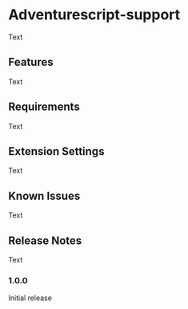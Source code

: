 # Adventurescript-support

Text

## Features

Text

## Requirements

Text

## Extension Settings

Text

## Known Issues

Text

## Release Notes

Text

### 1.0.0

Initial release